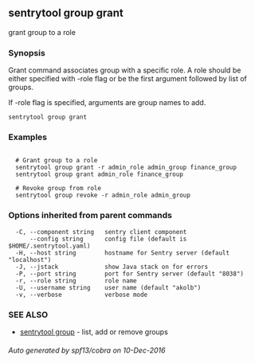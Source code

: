 ## sentrytool group grant

grant group to a role

### Synopsis


Grant command associates group with a specific role.
A role should be either specified with -role flag or be the first argument
followed by list of groups.

If -role flag is specified, arguments are group names to add.

```
sentrytool group grant
```

### Examples

```

  # Grant group to a role
  sentrytool group grant -r admin_role admin_group finance_group
  sentrytool group grant admin_role finance_group

  # Revoke group from role
  sentrytool group revoke -r admin_role admin_group
```

### Options inherited from parent commands

```
  -C, --component string   sentry client component
      --config string      config file (default is $HOME/.sentrytool.yaml)
  -H, --host string        hostname for Sentry server (default "localhost")
  -J, --jstack             show Java stack on for errors
  -P, --port string        port for Sentry server (default "8038")
  -r, --role string        role name
  -U, --username string    user name (default "akolb")
  -v, --verbose            verbose mode
```

### SEE ALSO
* [sentrytool group](sentrytool_group.md)	 - list, add or remove groups

###### Auto generated by spf13/cobra on 10-Dec-2016
